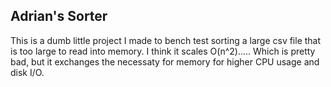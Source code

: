 ## Adrian's Sorter

This is a dumb little project I made to bench test sorting a large csv file that is too large to read into memory. I think it scales O(n^2)..... Which is pretty bad, but it exchanges the necessaty for memory for higher CPU usage and disk I/O.
